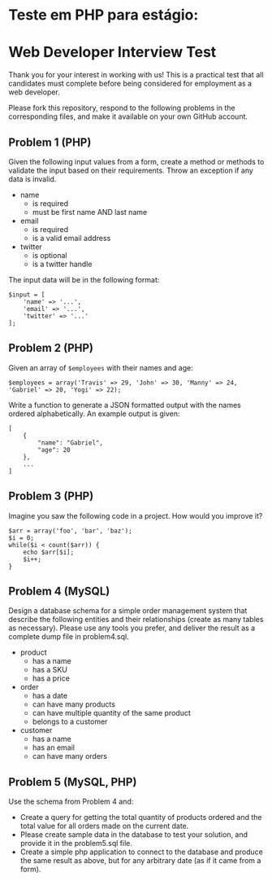 # Teste em PHP para estágio:

Web Developer Interview Test
===================

Thank you for your interest in working with us! This is a practical test that all candidates must complete before being considered for employment as a web developer.

Please fork this repository, respond to the following problems in the corresponding files, and make it available on your own GitHub account.

## Problem 1 (PHP)

Given the following input values from a form, create a method or methods to validate the input based on their requirements. Throw an exception if any data is invalid.

 - name
     - is required
     - must be first name AND last name
 - email
     - is required
     - is a valid email address
 - twitter
     - is optional
     - is a twitter handle

The input data will be in the following format:

```
$input = [
    'name' => '...',
    'email' => '...',
    'twitter' => '...'
];
```

## Problem 2 (PHP)

Given an array of `$employees` with their names and age:

```
$employees = array('Travis' => 29, 'John' => 30, 'Manny' => 24, 'Gabriel' => 20, 'Yogi' => 22);
```

Write a function to generate a JSON formatted output with the names ordered alphabetically. An example output is given:
```
[
    {
        "name": "Gabriel",
        "age": 20
    },
    ...
]
```

## Problem 3 (PHP)

Imagine you saw the following code in a project. How would you improve it?
```
$arr = array('foo', 'bar', 'baz');
$i = 0;
while($i < count($arr)) {
    echo $arr[$i];
    $i++;
}
```

## Problem 4 (MySQL)

Design a database schema for a simple order management system that describe the following entities and their relationships (create as many tables as necessary). Please use any tools you prefer, and deliver the result as a complete dump file in problem4.sql.

 - product
     - has a name
     - has a SKU
     - has a price
 - order
     - has a date
     - can have many products
     - can have multiple quantity of the same product
     - belongs to a customer
 - customer
     - has a name
     - has an email
     - can have many orders

## Problem 5 (MySQL, PHP)

Use the schema from Problem 4 and:

 - Create a query for getting the total quantity of products ordered and the total value for all orders made on the current date.
 - Please create sample data in the database to test your solution, and provide it in the problem5.sql file.
 - Create a simple php application to connect to the database and produce the same result as above, but for any arbitrary date (as if it came from a form).
